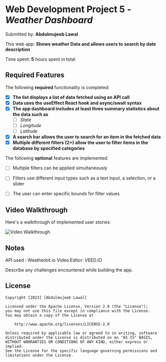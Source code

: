 # Web Development Project 5 - *Weather Dashboard*

Submitted by: **Abdulmujeeb Lawal**

This web app: **Shows weather Data and allows users to search by date description**

Time spent: **5** hours spent in total

## Required Features

The following **required** functionality is completed:

- [x] **The list displays a list of data fetched using an API call**
- [x] **Data uses the useEffect React hook and async/await syntax**
- [x] **The app dashboard includes at least three summary statistics about the data such as**
  - [ ] *State*
  - [ ] *Longitude*
  - [ ] *Latitude*
- [X] **A search bar allows the user to search for an item in the fetched data**
- [X] **Multiple different filters (2+) allow the user to filter items in the database by specified categories**

The following **optional** features are implemented:

- [ ] Multiple filters can be applied simultaneously
- [ ] Filters use different input types such as a text input, a selection, or a slider
- [ ] The user can enter specific bounds for filter values



## Video Walkthrough

Here's a walkthrough of implemented user stories:

<img src='https://media.giphy.com/media/v1.Y2lkPTc5MGI3NjExMzE1OTVlZTMyZjQ5NWE1MmNmYTdiMGJhMzQwMDkxMzgxMzg2ZGQ4ZiZjdD1n/DShFgGy1QVmVv4R3rK/giphy.gif' width='' alt='Video Walkthrough' />


## Notes
API used : Weatherbit.io
Video Editor: VEED.IO

Describe any challenges encountered while building the app.

## License

    Copyright [2023] [Abdulmujeeb Lawal]

    Licensed under the Apache License, Version 2.0 (the "License");
    you may not use this file except in compliance with the License.
    You may obtain a copy of the License at

        http://www.apache.org/licenses/LICENSE-2.0

    Unless required by applicable law or agreed to in writing, software
    distributed under the License is distributed on an "AS IS" BASIS,
    WITHOUT WARRANTIES OR CONDITIONS OF ANY KIND, either express or implied.
    See the License for the specific language governing permissions and
    limitations under the License.